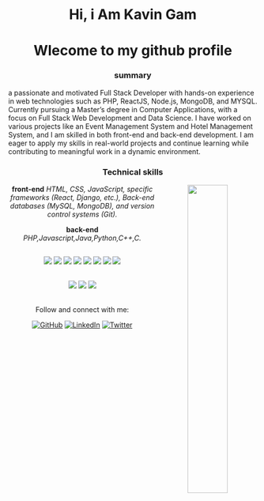 <h1 align="center">Hi, i Am Kavin Gam</h1>
<h1 align="center">Wlecome to my github profile</h1>
<h3 align="center">summary</h3>

a passionate and motivated Full Stack Developer with hands-on experience in web technologies such as PHP, ReactJS, Node.js, MongoDB, and MYSQL. Currently pursuing a Master’s degree in Computer Applications, with a focus on Full Stack Web Development and Data Science. I have worked on various projects like an Event Management System and Hotel Management System, and I am skilled in both front-end and back-end development. I am eager to apply my skills in real-world projects and continue learning while contributing to meaningful work in a dynamic environment.
 
<div align="center">

<h3>Technical skills</h3>
   
   <img width="40%" align="right"   src="https://img.freepik.com/premium-vector/young-man-writing-code-desktop-computer-software-developer-work-workplace_625536-3771.jpg?w=600">

<b>front-end</b> <i>HTML, CSS, JavaScript, specific frameworks (React, Django, etc.), Back-end databases (MySQL, MongoDB), and version control systems (Git).</i>

<b>back-end</b> <i>PHP,Javascript,Java,Python,C++,C.</i>

##
![](https://img.shields.io/badge/HTML5-green?style=for-the-badge&logo=html5&logoColor=blue)
![](https://img.shields.io/badge/CSS-green?style=for-the-badge&logo=Cascading%20Style%20Sheets&logoColor=blue)
![](https://img.shields.io/badge/java_script-green?style=for-the-badge&logo=javascript&logoColor=blue)
![](https://img.shields.io/badge/python3-green?style=for-the-badge&logo=python&logoColor=blue)
![](https://img.shields.io/badge/java-green?style=for-the-badge&logo=openjdk&logoColor=blue)
![](https://img.shields.io/badge/php-green?style=for-the-badge&logo=php&logoColor=blue)
![](https://img.shields.io/badge/c_program-green?style=for-the-badge&logo=c&logoColor=blue)
![](https://img.shields.io/badge/c%2B%2B-green?style=for-the-badge&logo=c%2B%2B&logoColor=blue)

##
![](https://img.shields.io/badge/DBMS-MySQL-blue?style=for-the-badge&logo=mysql&logoColor=blue&labelColor=white&color=blue)
![](https://img.shields.io/badge/DBMS-MariaDB-blue?style=for-the-badge&logo=mariadb&logoColor=blue&labelColor=white&color=blue)
![](https://img.shields.io/badge/DBMS-Mongodb-blue?style=for-the-badge&logo=mongodb&logoColor=blue&labelColor=white&color=blue)

<br/>
Follow and connect with me:

[![GitHub](https://img.shields.io/badge/GitHub-181717?style=flat-square&logo=github&logoColor=white)](https://github.com/kavingam/)
[![LinkedIn](https://img.shields.io/badge/LinkedIn-0A66C2?style=flat-square&logo=linkedin&logoColor=white)](https://www.linkedin.com/in/kavin71/)
[![Twitter](https://img.shields.io/badge/Twitter-1DA1F2?style=flat-square&logo=twitter&logoColor=white)](https://twitter.com/kavingam)


